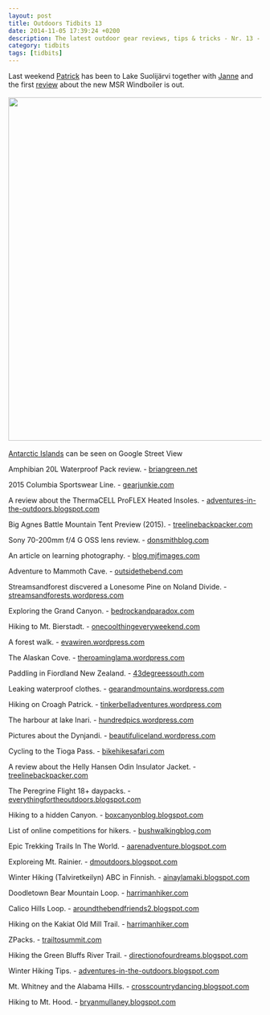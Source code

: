 ```yaml
---
layout: post
title: Outdoors Tidbits 13
date: 2014-11-05 17:39:24 +0200
description: The latest outdoor gear reviews, tips & tricks - Nr. 13 - #outdoorstidbits
category: tidbits
tags: [tidbits]
---
```

Last weekend [Patrick](http://hikeventures.com/halloween-adventure-at-lake-suolijarvi/) has been to Lake Suolijärvi together with [Janne](http://avisuora.wordpress.com/2014/11/04/lampipoukkoilua-kytaja-usmin-ulkoilualueella-1-2-11-2014)  and the first [review](http://adventuresinstoving.blogspot.com/2014/11/the-new-msr-windboiler.html)  about the new MSR Windboiler is out.<br><br>
<a href="https://www.flickr.com/photos/90204224@N07/15504207410"><img src="https://farm6.staticflickr.com/5600/15504207410_acae91444f_b.jpg" width="1024" height="683"></a><!--more--><br><br>
[Antarctic Islands](http://www.outsideonline.com/news-from-the-field/Antarctic-Islands-Now-on-Google-Street-View.html) can be seen on Google Street View

Amphibian 20L Waterproof Pack review. - [briangreen.net](http://briangreen.net/2014/11/outdoor-products-amphibian-waterproof-pack.html)

2015 Columbia Sportswear Line. - [gearjunkie.com](http://gearjunkie.com/columbia-fall-2015)

A review about the ThermaCELL ProFLEX Heated Insoles. - [adventures-in-the-outdoors.blogspot.com](http://adventures-in-the-outdoors.blogspot.com/2014/11/review-thermacell-proflex-heated-insoles.html)

Big Agnes Battle Mountain Tent Preview (2015). - [treelinebackpacker.com](http://treelinebackpacker.com/2014/10/30/big-agnes-battle-mountain-tent-preview-2015)

Sony 70-200mm f/4 G OSS lens review. - [donsmithblog.com](http://www.donsmithblog.com/2014/10/27/field-test-sony-70-200mm-f4-g-oss/) 

An article on learning photography. - [blog.mjfimages.com](http://blog.mjfimages.com/2014/10/31/friday-foto-talk-learning-photography-part-ii)

Adventure to Mammoth Cave. - [outsidethebend.com](http://outsidethebend.com/2014/10/29/adventure-to-mammoth-cave-kentucky)

Streamsandforest discvered a Lonesome Pine on Noland Divide. - [streamsandforests.wordpress.com](http://streamsandforests.wordpress.com/2014/11/03/lonesome-pine-on-noland-divide)

Exploring the Grand Canyon. - [bedrockandparadox.com](http://bedrockandparadox.com/2014/11/04/grand-canyon-with-mom-part-1)

Hiking to Mt. Bierstadt. - [onecoolthingeveryweekend.com](http://onecoolthingeveryweekend.com/2014/10/28/hiking-mt-bierstadt-hike-one-of-colorados-easiest-14ers)

A forest walk. - [evawiren.wordpress.com](http://evawiren.wordpress.com/2014/10/29/forest-walk)

The Alaskan Cove. - [theroaminglama.wordpress.com](http://theroaminglama.wordpress.com/2014/10/29/alaskan-cove)

Paddling in Fiordland New Zealand. - [43degreessouth.com](http://43degreessouth.com/2014/10/30/doubtful_sound_fiordland_nz_potw)

Leaking waterproof clothes. - [gearandmountains.wordpress.com](http://gearandmountains.wordpress.com/2014/10/30/help-my-waterproof-leaks)

Hiking on Croagh Patrick. - [tinkerbelladventures.wordpress.com](http://tinkerbelladventures.wordpress.com/2014/10/31/autumn-hiking-on-croagh-patrick)

The harbour at lake Inari. - [hundredpics.wordpress.com](http://hundredpics.wordpress.com/2014/11/02/harbour-at-lake-inari)

Pictures about the Dynjandi. - [beautifuliceland.wordpress.com](http://beautifuliceland.wordpress.com/2014/11/02/icelandic-road-trip-dynjandi-the-best-waterfall-of-the-westfjords)

Cycling to the Tioga Pass. - [bikehikesafari.com](http://bikehikesafari.com/2014/11/02/cycling-over-the-3031m-tioga-pass)

A review about the Helly Hansen Odin Insulator Jacket. - [treelinebackpacker.com](http://treelinebackpacker.com/2014/11/04/helly-hansen-odin-insulator-jacket-review) 

The Peregrine Flight 18+ daypacks. - [everythingfortheoutdoors.blogspot.com](http://everythingfortheoutdoors.blogspot.com/2014/10/new-summitday-pack-peregrine-flight-18.html)

Hiking to a hidden Canyon. - [boxcanyonblog.blogspot.com](http://boxcanyonblog.blogspot.com/2014/10/scrambling-to-depths-of-hidden-canyon.html)

List of online competitions for hikers. - [bushwalkingblog.com](http://www.bushwalkingblog.com.au/win-stuff-online-competitions-hikers-november-2014/)

Epic Trekking Trails In The World. - [aarenadventure.blogspot.com](http://aarenadventure.blogspot.com/2014/11/epic-trekking-trails-in-world.html)

Exploreing Mt. Rainier. - [dmoutdoors.blogspot.com](http://dmoutdoors.blogspot.com/2014/11/mt-rainier-2014-exploring-pacific.html)

Winter Hiking (Talviretkeilyn) ABC in Finnish. - [ainaylamaki.blogspot.com](http://ainaylamaki.blogspot.com/2014/11/talviretkeilyn-abc.html)

Doodletown Bear Mountain Loop. - [harrimanhiker.com](http://www.harrimanhiker.com/2014/10/doodletown-bear-mountain-loop.html)

Calico Hills Loop. - [aroundthebendfriends2.blogspot.com](http://aroundthebendfriends2.blogspot.com/2014/11/calico-hills-loop-ccw-11214.html)

Hiking on the Kakiat Old Mill Trail. - [harrimanhiker.com](http://www.harrimanhiker.com/2014/10/kakiat-old-mill-trail-foliage.html)

ZPacks. - [trailtosummit.com](http://trailtosummit.com/a-closer-look-zpacks/)

Hiking the Green Bluffs River Trail. - [directionofourdreams.blogspot.com](http://directionofourdreams.blogspot.com/2014/11/the-last-above-ground-green-bluffs.html)

Winter Hiking Tips. - [adventures-in-the-outdoors.blogspot.com](http://adventures-in-the-outdoors.blogspot.com/2014/11/advice-winter-hiking-tips.html)

Mt. Whitney and the Alabama Hills. - [crosscountrydancing.blogspot.com](http://crosscountrydancing.blogspot.com/2014/11/easter-sierras-part-six-mt-whitney-and.html)

Hiking to Mt. Hood. - [bryanmullaney.blogspot.com](http://bryanmullaney.blogspot.com/2014/11/mt-hood-circumnavigation.html)
